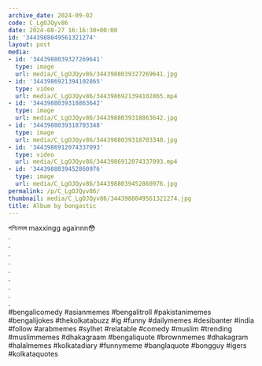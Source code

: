 ```yaml
---
archive_date: 2024-09-02
code: C_LgOJQyv86
date: 2024-08-27 16:16:30+00:00
id: '3443988049561321274'
layout: post
media:
- id: '3443988039327269641'
  type: image
  url: media/C_LgOJQyv86/3443988039327269641.jpg
- id: '3443986921394102865'
  type: video
  url: media/C_LgOJQyv86/3443986921394102865.mp4
- id: '3443988039318863642'
  type: image
  url: media/C_LgOJQyv86/3443988039318863642.jpg
- id: '3443988039318703348'
  type: image
  url: media/C_LgOJQyv86/3443988039318703348.jpg
- id: '3443986912074337093'
  type: video
  url: media/C_LgOJQyv86/3443986912074337093.mp4
- id: '3443988039452860976'
  type: image
  url: media/C_LgOJQyv86/3443988039452860976.jpg
permalink: /p/C_LgOJQyv86/
thumbnail: media/C_LgOJQyv86/3443988049561321274.jpg
title: Album by bongastic
---
```


পশ্চিমবঙ্গ maxxingg againnn😳  
.  
.  
.  
.  
.  
.  
.  
.  
.  
#bengalicomedy #asianmemes #bengalitroll #pakistanimemes #bengalijokes #thekolkatabuzz #ig #funny #dailymemes #desibanter #india #follow #arabmemes #sylhet #relatable #comedy #muslim #trending #muslimmemes #dhakagraam #bengaliquote #brownmemes #dhakagram #halalmemes #kolkatadiary #funnymeme #banglaquote #bongguy #igers #kolkataquotes